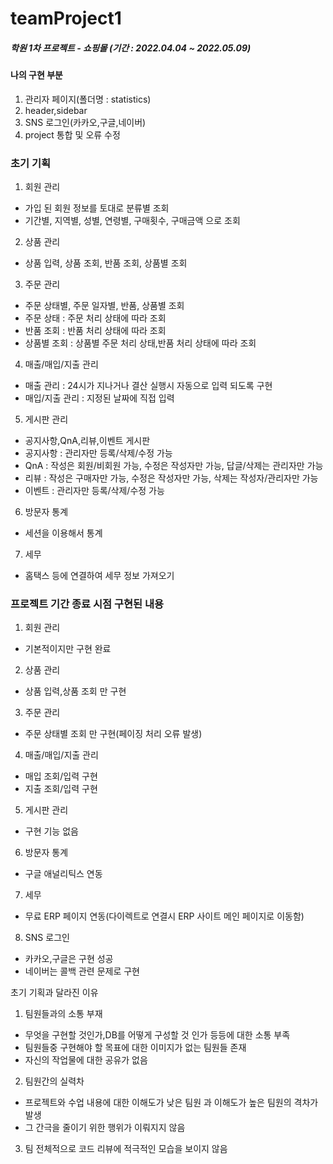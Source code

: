 # teamProject1

##### 학원 1차 프로젝트 - 쇼핑몰 (기간 : 2022.04.04 ~ 2022.05.09)

#### 나의 구현 부분

 1. 관리자 페이지(폴더명 : statistics)
 2. header,sidebar 
 3. SNS 로그인(카카오,구글,네이버)
 4. project 통합 및 오류 수정

### 초기 기획
 
 1. 회원 관리
  - 가입 된 회원 정보를 토대로 분류별 조회
  - 기간별, 지역별, 성별, 연령별, 구매횟수, 구매금액 으로 조회


 2. 상품 관리
  - 상품 입력, 상품 조회, 반품 조회, 상품별 조회


 3. 주문 관리
  - 주문 상태별, 주문 일자별, 반품, 상품별 조회
  - 주문 상태 : 주문 처리 상태에 따라 조회
  - 반품 조회 : 반품 처리 상태에 따라 조회
  - 상품별 조회 : 상품별 주문 처리 상태,반품 처리 상태에 따라 조회


 4. 매출/매입/지출 관리 
  - 매출 관리 : 24시가 지나거나 결산 실행시 자동으로 입력 되도록 구현
  - 매입/지출 관리 : 지정된 날짜에 직접 입력


 5. 게시판 관리
  - 공지사항,QnA,리뷰,이벤트 게시판
  - 공지사항 : 관리자만 등록/삭제/수정 가능
  - QnA : 작성은 회원/비회원 가능, 수정은 작성자만 가능, 답글/삭제는 관리자만 가능
  - 리뷰 : 작성은 구매자만 가능, 수정은 작성자만 가능, 삭제는 작성자/관리자만 가능
  - 이벤트 : 관리자만 등록/삭제/수정 가능


 6. 방문자 통계
  - 세션을 이용해서 통계 


 7. 세무
  - 홈택스 등에 연결하여 세무 정보 가져오기

### 프로젝트 기간 종료 시점 구현된 내용

 1. 회원 관리
  - 기본적이지만 구현 완료


 2. 상품 관리
  - 상품 입력,상품 조회 만 구현


 3. 주문 관리
  - 주문 상태별 조회 만 구현(페이징 처리 오류 발생)
 
 4. 매출/매입/지출 관리
  - 매입 조회/입력 구현
  - 지출 조회/입력 구현

 5. 게시판 관리
  - 구현 기능 없음

 6. 방문자 통계
  - 구글 애널리틱스 연동

 7. 세무
  - 무료 ERP 페이지 연동(다이렉트로 연결시 ERP 사이트 메인 페이지로 이동함)
 
 8. SNS 로그인
  - 카카오,구글은 구현 성공
  - 네이버는 콜백 관련 문제로 구현 

초기 기획과 달라진 이유

1. 팀원들과의 소통 부재
 - 무엇을 구현할 것인가,DB를 어떻게 구성할 것 인가 등등에 대한 소통 부족
 - 팀원들중 구현해야 할 목표에 대한 이미지가 없는 팀원들 존재
 - 자신의 작업물에 대한 공유가 없음

2. 팀원간의 실력차
 - 프로젝트와 수업 내용에 대한 이해도가 낮은 팀원 과 이해도가 높은 팀원의 격차가 발생
 - 그 간극을 줄이기 위한 행위가 이뤄지지 않음

3. 팀 전체적으로 코드 리뷰에 적극적인 모습을 보이지 않음
